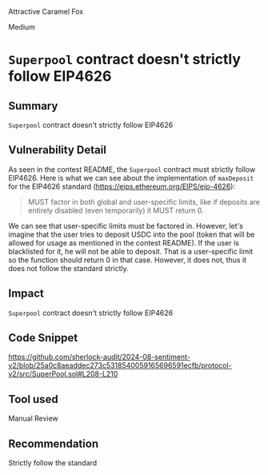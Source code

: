 Attractive Caramel Fox

Medium

# `Superpool` contract doesn't strictly follow EIP4626

## Summary
`Superpool` contract doesn't strictly follow EIP4626
## Vulnerability Detail
As seen in the contest README, the `Superpool` contract must strictly follow EIP4626. Here is what we can see about the implementation of `maxDeposit` for the EIP4626 standard (https://eips.ethereum.org/EIPS/eip-4626):
>MUST factor in both global and user-specific limits, like if deposits are entirely disabled (even temporarily) it MUST return 0.

We can see that user-specific limits must be factored in. However, let's imagine that the user tries to deposit USDC into the pool (token that will be allowed for usage as mentioned in the contest README). If the user is blacklisted for it, he will not be able to deposit. That is a user-specific limit so the function should return 0 in that case. However, it does not, thus it does not follow the standard strictly.
## Impact
`Superpool` contract doesn't strictly follow EIP4626
## Code Snippet
https://github.com/sherlock-audit/2024-08-sentiment-v2/blob/25a0c8aeaddec273c5318540059165696591ecfb/protocol-v2/src/SuperPool.sol#L208-L210
## Tool used

Manual Review

## Recommendation
Strictly follow the standard